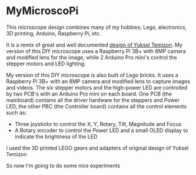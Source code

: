 # MyMicroscoPi
This microscope design combines many of my hobbies; Lego, electronics, 3D printing, Arduino, Raspberry Pi, etc.

It is a remix of great and well documented [design of Yuksel Temizon](https://www.hackster.io/news/ibm-researcher-makes-a-microscope-using-lego-arduino-and-raspberry-pi-cbc58cb69a20?utm_source=Hackster+Marketing&utm_campaign=7e2e7b20ec-EMAIL_CAMPAIGN_2019_02_14_02_53_COPY_01&utm_medium=email&utm_term=0_86d76c4d75-7e2e7b20ec-144680307&mc_cid=7e2e7b20ec&mc_eid=ea3c09e980).
My version of this DIY microscope uses a Raspberry Pi 3B+ with 8MP camera and modified lens for the image, while 2 Arduino Pro mini's control the stepper motors and LED lighting.

My version of this DIY microscope is also built of Lego bricks. It uses a Raspberry Pi 3B+ with an 8MP camera and modified lens to capture images and videos. The six stepper motors and the high-power LED are controlled by two PCB's with an Arduino Pro mini on each board.
One PCB (the mainboard) contains all the driver hardware for the steppers and Power LED, the other PBC (the Controller board) contains all the control elements such as:
- Three joysticks to control the X, Y, Rotary, Tilt, Magnitude and Focus 
- A Rotary encoder to control the Power LED and a small OLED display to indicate the brightness of the LED

I used the 3D printed LEGO gears and adapters of original design of Yuksel Temizon

So now I'm going to do some nice experiments
